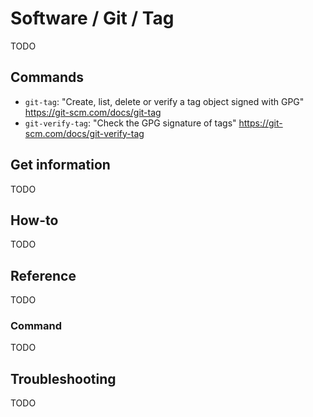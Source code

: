 # Software / Git / Tag

TODO

## Commands

- `git-tag`: "Create, list, delete or verify a tag object signed with GPG"
  <https://git-scm.com/docs/git-tag>
- `git-verify-tag`: "Check the GPG signature of tags"
  <https://git-scm.com/docs/git-verify-tag>

## Get information

TODO

## How-to

TODO

## Reference

TODO

### Command

TODO

## Troubleshooting

TODO
